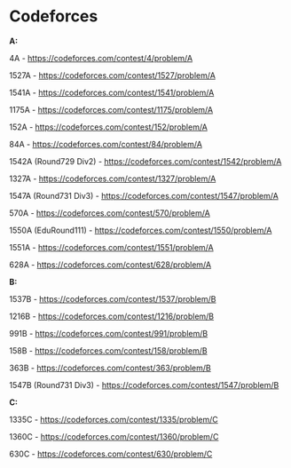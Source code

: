 # Codeforces

**A:**

4A - https://codeforces.com/contest/4/problem/A

1527A - https://codeforces.com/contest/1527/problem/A

1541A - https://codeforces.com/contest/1541/problem/A

1175A - https://codeforces.com/contest/1175/problem/A

152A - https://codeforces.com/contest/152/problem/A

84A - https://codeforces.com/contest/84/problem/A

1542A (Round729 Div2) - https://codeforces.com/contest/1542/problem/A

1327A - https://codeforces.com/contest/1327/problem/A

1547A (Round731 Div3) - https://codeforces.com/contest/1547/problem/A

570A - https://codeforces.com/contest/570/problem/A

1550A (EduRound111) - https://codeforces.com/contest/1550/problem/A

1551A - https://codeforces.com/contest/1551/problem/A

628A - https://codeforces.com/contest/628/problem/A






**B:**


1537B - https://codeforces.com/contest/1537/problem/B

1216B - https://codeforces.com/contest/1216/problem/B

991B - https://codeforces.com/contest/991/problem/B

158B - https://codeforces.com/contest/158/problem/B

363B - https://codeforces.com/contest/363/problem/B

1547B (Round731 Div3) - https://codeforces.com/contest/1547/problem/B







**C:**

1335C - https://codeforces.com/contest/1335/problem/C

1360C - https://codeforces.com/contest/1360/problem/C

630C - https://codeforces.com/contest/630/problem/C




